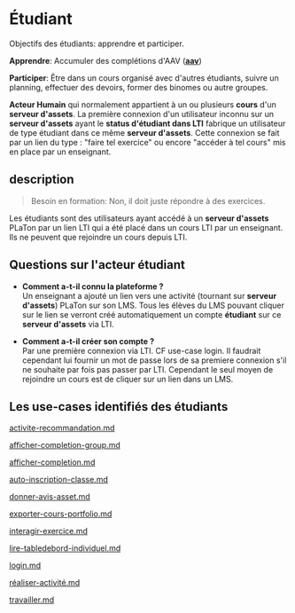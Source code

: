  
# Étudiant  

Objectifs des étudiants: apprendre et participer.

**Apprendre**: Accumuler des complétions d'AAV (**[aav](https://github.com/PremierLangage/plconception/tree/master/conception/concept/aav.md)**)

**Participer**: Être dans un cours organisé avec d'autres étudiants, suivre un planning, effectuer des devoirs, former des binomes ou autre groupes.

**Acteur Humain** qui normalement appartient à un ou plusieurs **cours** d'un **serveur d'assets**. La première connexion d'un utilisateur inconnu sur un **serveur d'assets** ayant le **status d'étudiant dans LTI** fabrique un utilisateur de type étudiant dans ce même **serveur d'assets**. Cette connexion se fait par un lien du type : "faire tel exercice" ou encore "accéder à tel cours" mis en place par un enseignant.

## description

> Besoin en formation: Non, il doit juste répondre à des exercices.

Les étudiants sont des utilisateurs ayant accédé à un **serveur d'assets** PLaTon par un lien LTI qui a été placé dans un cours LTI par un enseignant. Ils ne peuvent que rejoindre un cours depuis LTI. 

## Questions sur l'acteur étudiant

* **Comment a-t-il connu la plateforme ?** \
  Un enseignant a ajouté un lien vers une activité (tournant sur **serveur d'assets**) PLaTon sur son LMS. Tous les élèves du LMS pouvant cliquer sur le lien se verront créé automatiquement un compte **étudiant** sur ce **serveur d'assets** via LTI.
  
* **Comment a-t-il créer son compte ?** \
  Par une première connexion via LTI. CF use-case login. Il faudrait cependant lui fournir un mot de passe lors de sa premiere connexion s'il ne souhaite par fois pas passer par LTI. Cependant le seul moyen de rejoindre un cours est de cliquer sur un lien dans un LMS.

## Les use-cases identifiés des étudiants

[activite-recommandation.md](https://github.com/PremierLangage/platon-conception/blob/master/UC/Etudiant/activite-recommandation.md)

[afficher-completion-group.md](https://github.com/PremierLangage/platon-conception/blob/master/UC/Etudiant/afficher-completion-group.md)

[afficher-completion.md](https://github.com/PremierLangage/platon-conception/blob/master/UC/Etudiant/afficher-completion.md)

[auto-inscription-classe.md](https://github.com/PremierLangage/platon-conception/blob/master/UC/Etudiant/auto-inscription-classe.md)

[donner-avis-asset.md](https://github.com/PremierLangage/platon-conception/blob/master/UC/Etudiant/donner-avis-asset.md)

[exporter-cours-portfolio.md](https://github.com/PremierLangage/platon-conception/blob/master/UC/Etudiant/exporter-cours-portfolio.md)

[interagir-exercice.md](https://github.com/PremierLangage/platon-conception/blob/master/UC/Etudiant/interagir-exercice.md)

[lire-tabledebord-individuel.md](https://github.com/PremierLangage/platon-conception/blob/master/UC/Etudiant/lire-tabledebord-individuel.md)

[login.md](https://github.com/PremierLangage/platon-conception/blob/master/UC/Etudiant/login.md)

[réaliser-activité.md](https://github.com/PremierLangage/platon-conception/blob/master/UC/Etudiant/r%C3%A9aliser-activit%C3%A9.md)

[travailler.md](https://github.com/PremierLangage/platon-conception/blob/master/UC/Etudiant/travailler.md)
